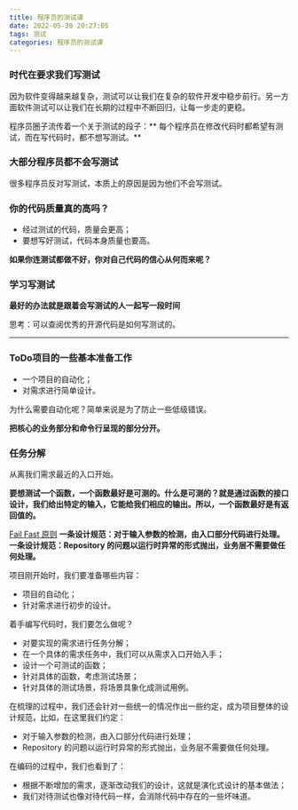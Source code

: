 ```yaml
---
title: 程序员的测试课
date: 2022-05-30 20:27:05
tags: 测试
categories: 程序员的测试课
---
```


### 时代在要求我们写测试

因为软件变得越来越复杂，测试可以让我们在复杂的软件开发中稳步前行。另一方面软件测试可以让我们在长期的过程中不断回归，让每一步走的更稳。

程序员圈子流传着一个关于测试的段子：** 每个程序员在修改代码时都希望有测试，而在写代码时，都不想写测试。**

### 大部分程序员都不会写测试

很多程序员反对写测试，本质上的原因是因为他们不会写测试。

### 你的代码质量真的高吗？

- 经过测试的代码，质量会更高；
- 要想写好测试，代码本身质量也要高。

__如果你连测试都做不好，你对自己代码的信心从何而来呢？__

### 学习写测试

__最好的办法就是跟着会写测试的人一起写一段时间__

思考：可以查阅优秀的开源代码是如何写测试的。

---

### ToDo项目的一些基本准备工作

- 一个项目的自动化；
- 对需求进行简单设计。

为什么需要自动化呢？简单来说是为了防止一些低级错误。

__把核心的业务部分和命令行呈现的部分分开。__

### 任务分解
从离我们需求最近的入口开始。

__要想测试一个函数，一个函数最好是可测的。什么是可测的？就是通过函数的接口设计，我们给出特定的输入，它能给我们相应的输出。所以，一个函数最好是有返回值的。__

[Fail Fast 原则](https://time.geekbang.org/column/article/84374)
**一条设计规范：对于输入参数的检测，由入口部分代码进行处理。**
**一条设计规范：Repository 的问题以运行时异常的形式抛出，业务层不需要做任何处理。**


项目刚开始时，我们要准备哪些内容：
- 项目的自动化；
- 针对需求进行初步的设计。

着手编写代码时，我们要怎么做呢？
- 对要实现的需求进行任务分解；
- 在一个具体的需求任务中，我们可以从需求入口开始入手；
- 设计一个可测试的函数；
- 针对具体的函数，考虑测试场景；
- 针对具体的测试场景，将场景具象化成测试用例。

在梳理的过程中，我们还会针对一些统一的情况作出一些约定，成为项目整体的设计规范，比如，在这里我们约定：
- 对于输入参数的检测，由入口部分代码进行处理；
- Repository 的问题以运行时异常的形式抛出，业务层不需要做任何处理。

在编码的过程中，我们也看到了：

- 根据不断增加的需求，逐渐改动我们的设计，这就是演化式设计的基本做法；
- 我们对待测试也像对待代码一样，会消除代码中存在的一些坏味道。
